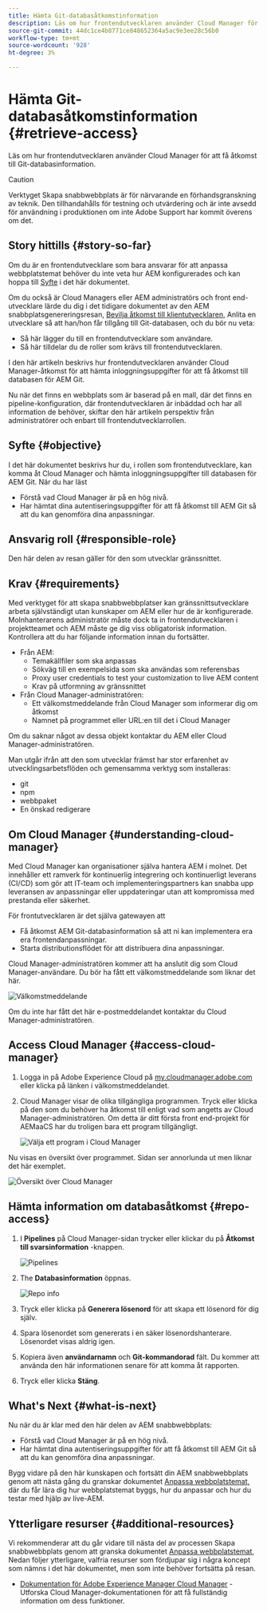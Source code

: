 ```yaml
---
title: Hämta Git-databasåtkomstinformation
description: Läs om hur frontendutvecklaren använder Cloud Manager för att få åtkomst till Git-databasinformation.
source-git-commit: 44dc1ce4b8771ce848652364a5ac9e3ee28c56b0
workflow-type: tm+mt
source-wordcount: '928'
ht-degree: 3%

---
```



# Hämta Git-databasåtkomstinformation {#retrieve-access}

Läs om hur frontendutvecklaren använder Cloud Manager för att få åtkomst till Git-databasinformation.

>[!CAUTION]
>
>Verktyget Skapa snabbwebbplats är för närvarande en förhandsgranskning av teknik. Den tillhandahålls för testning och utvärdering och är inte avsedd för användning i produktionen om inte Adobe Support har kommit överens om det.

## Story hittills {#story-so-far}

Om du är en frontendutvecklare som bara ansvarar för att anpassa webbplatstemat behöver du inte veta hur AEM konfigurerades och kan hoppa till [Syfte](#objective) i det här dokumentet.

Om du också är Cloud Managers eller AEM administratörs och front end-utvecklare lärde du dig i det tidigare dokumentet av den AEM snabbplatsgenereringsresan, [Bevilja åtkomst till klientutvecklaren,](grant-access.md) Anlita en utvecklare så att han/hon får tillgång till Git-databasen, och du bör nu veta:

* Så här lägger du till en frontendutvecklare som användare.
* Så här tilldelar du de roller som krävs till frontendutvecklaren.

I den här artikeln beskrivs hur frontendutvecklaren använder Cloud Manager-åtkomst för att hämta inloggningsuppgifter för att få åtkomst till databasen för AEM Git.

Nu när det finns en webbplats som är baserad på en mall, där det finns en pipeline-konfiguration, där frontendutvecklaren är inbäddad och har all information de behöver, skiftar den här artikeln perspektiv från administratörer och enbart till frontendutvecklarrollen.

## Syfte {#objective}

I det här dokumentet beskrivs hur du, i rollen som frontendutvecklare, kan komma åt Cloud Manager och hämta inloggningsuppgifter till databasen för AEM Git. När du har läst

* Förstå vad Cloud Manager är på en hög nivå.
* Har hämtat dina autentiseringsuppgifter för att få åtkomst till AEM Git så att du kan genomföra dina anpassningar.

## Ansvarig roll {#responsible-role}

Den här delen av resan gäller för den som utvecklar gränssnittet.

## Krav {#requirements}

Med verktyget för att skapa snabbwebbplatser kan gränssnittsutvecklare arbeta självständigt utan kunskaper om AEM eller hur de är konfigurerade. Molnhanterarens administratör måste dock ta in frontendutvecklaren i projektteamet och AEM måste ge dig viss obligatorisk information. Kontrollera att du har följande information innan du fortsätter.

* Från AEM:
   * Temakällfiler som ska anpassas
   * Sökväg till en exempelsida som ska användas som referensbas
   * Proxy user credentials to test your customization to live AEM content
   * Krav på utformning av gränssnittet
* Från Cloud Manager-administratören:
   * Ett välkomstmeddelande från Cloud Manager som informerar dig om åtkomst
   * Namnet på programmet eller URL:en till det i Cloud Manager

Om du saknar något av dessa objekt kontaktar du AEM eller Cloud Manager-administratören.

Man utgår ifrån att den som utvecklar främst har stor erfarenhet av utvecklingsarbetsflöden och gemensamma verktyg som installeras:

* git
* npm
* webbpaket
* En önskad redigerare

## Om Cloud Manager {#understanding-cloud-manager}

Med Cloud Manager kan organisationer själva hantera AEM i molnet. Det innehåller ett ramverk för kontinuerlig integrering och kontinuerligt leverans (CI/CD) som gör att IT-team och implementeringspartners kan snabba upp leveransen av anpassningar eller uppdateringar utan att kompromissa med prestanda eller säkerhet.

För frontutvecklaren är det själva gatewayen att

* Få åtkomst AEM Git-databasinformation så att ni kan implementera era era frontendanpassningar.
* Starta distributionsflödet för att distribuera dina anpassningar.

Cloud Manager-administratören kommer att ha anslutit dig som Cloud Manager-användare. Du bör ha fått ett välkomstmeddelande som liknar det här.

![Välkomstmeddelande](assets/welcome-email.png)

Om du inte har fått det här e-postmeddelandet kontaktar du Cloud Manager-administratören.

## Access Cloud Manager {#access-cloud-manager}

1. Logga in på Adobe Experience Cloud på [my.cloudmanager.adobe.com](https://my.cloudmanager.adobe.com/) eller klicka på länken i välkomstmeddelandet.

1. Cloud Manager visar de olika tillgängliga programmen. Tryck eller klicka på den som du behöver ha åtkomst till enligt vad som angetts av Cloud Manager-administratören. Om detta är ditt första front end-projekt för AEMaaCS har du troligen bara ett program tillgängligt.

   ![Välja ett program i Cloud Manager](assets/cloud-manager-select-program.png)

Nu visas en översikt över programmet. Sidan ser annorlunda ut men liknar det här exemplet.

![Översikt över Cloud Manager](assets/cloud-manager-overview.png)

## Hämta information om databasåtkomst {#repo-access}

1. I **Pipelines** på Cloud Manager-sidan trycker eller klickar du på **Åtkomst till svarsinformation** -knappen.

   ![Pipelines](assets/pipelines-repo-info.png)

1. The **Databasinformation** öppnas.

   ![Repo info](assets/repo-info.png)

1. Tryck eller klicka på **Generera lösenord** för att skapa ett lösenord för dig själv.

1. Spara lösenordet som genererats i en säker lösenordshanterare. Lösenordet visas aldrig igen.

1. Kopiera även **användarnamn** och **Git-kommandorad** fält. Du kommer att använda den här informationen senare för att komma åt rapporten.

1. Tryck eller klicka **Stäng**.

## What&#39;s Next {#what-is-next}

Nu när du är klar med den här delen av AEM snabbwebbplats:

* Förstå vad Cloud Manager är på en hög nivå.
* Har hämtat dina autentiseringsuppgifter för att få åtkomst till AEM Git så att du kan genomföra dina anpassningar.

Bygg vidare på den här kunskapen och fortsätt din AEM snabbwebbplats genom att nästa gång du granskar dokumentet [Anpassa webbplatstemat,](customize-theme.md) där du får lära dig hur webbplatstemat byggs, hur du anpassar och hur du testar med hjälp av live-AEM.

## Ytterligare resurser {#additional-resources}

Vi rekommenderar att du går vidare till nästa del av processen Skapa snabbwebbplats genom att granska dokumentet [Anpassa webbplatstemat,](customize-theme.md) Nedan följer ytterligare, valfria resurser som fördjupar sig i några koncept som nämns i det här dokumentet, men som inte behöver fortsätta på resan.

* [Dokumentation för Adobe Experience Manager Cloud Manager](https://experienceleague.adobe.com/docs/experience-manager-cloud-manager/using/introduction-to-cloud-manager.html) - Utforska Cloud Manager-dokumentationen för att få fullständig information om dess funktioner.
